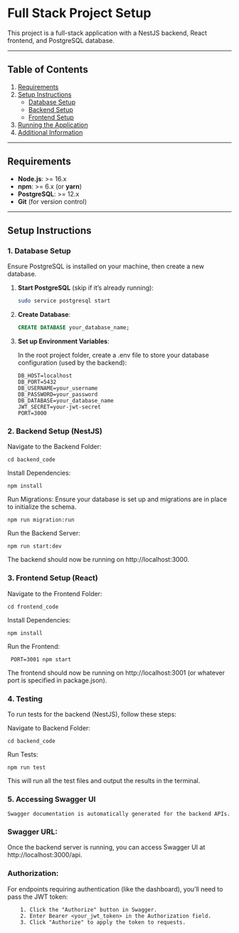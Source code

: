 # Full Stack Project Setup

This project is a full-stack application with a NestJS backend, React frontend, and PostgreSQL database.

---

## Table of Contents

1. [Requirements](#requirements)
2. [Setup Instructions](#setup-instructions)
    - [Database Setup](#database-setup)
    - [Backend Setup](#backend-setup)
    - [Frontend Setup](#frontend-setup)
3. [Running the Application](#running-the-application)
4. [Additional Information](#additional-information)

---

## Requirements

- **Node.js**: >= 16.x
- **npm**: >= 6.x (or **yarn**)
- **PostgreSQL**: >= 12.x
- **Git** (for version control)

---

## Setup Instructions

### 1. Database Setup

Ensure PostgreSQL is installed on your machine, then create a new database.

1. **Start PostgreSQL** (skip if it’s already running):
   ```bash
   sudo service postgresql start
2. **Create Database**:
   ```sql
   CREATE DATABASE your_database_name;
3. **Set up Environment Variables**: 

    In the root project folder, create a .env file to store your database configuration (used by the backend):
    
    ````
    DB_HOST=localhost
    DB_PORT=5432
    DB_USERNAME=your_username
    DB_PASSWORD=your_password
    DB_DATABASE=your_database_name
    JWT_SECRET=your-jwt-secret
    PORT=3000

### 2. Backend Setup (NestJS)
   Navigate to the Backend Folder:
    
    cd backend_code
Install Dependencies:
    
    npm install

Run Migrations: Ensure your database is set up and migrations are in place to initialize the schema.

    npm run migration:run
Run the Backend Server:

    npm run start:dev

The backend should now be running on http://localhost:3000.

### 3. Frontend Setup (React)
   Navigate to the Frontend Folder:


    cd frontend_code
Install Dependencies:

    npm install

Run the Frontend:

     PORT=3001 npm start
The frontend should now be running on http://localhost:3001 (or whatever port is specified in package.json).

### 4. Testing
To run tests for the backend (NestJS), follow these steps:

Navigate to Backend Folder:

    cd backend_code
Run Tests:

    npm run test
This will run all the test files and output the results in the terminal.

### 5. Accessing Swagger UI
    Swagger documentation is automatically generated for the backend APIs.

### Swagger URL:
Once the backend server is running, you can access Swagger UI at http://localhost:3000/api.
### Authorization: 
For endpoints requiring authentication (like the dashboard), you’ll need to pass the JWT token:
        
        1. Click the "Authorize" button in Swagger.
        2. Enter Bearer <your_jwt_token> in the Authorization field.
        3. Click "Authorize" to apply the token to requests. 
